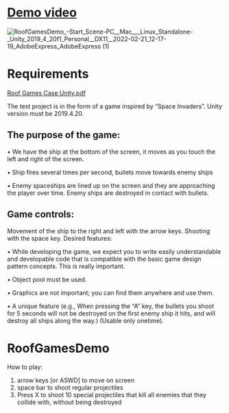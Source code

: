 # [Demo video](https://www.youtube.com/shorts/TU6JHC16v7c)

![RoofGamesDemo_-_Start_Scene_-_PC__Mac___Linux_Standalone_-_Unity_2019_4_20f1_Personal__DX11__2022-02-21_12-17-19_AdobeExpress_AdobeExpress (1)](https://user-images.githubusercontent.com/60520606/200631638-19017ddb-d9eb-4742-a25d-278dab4802b1.gif)

# Requirements 

[Roof Games Case Unity.pdf](https://github.com/betty-gures/RoofGamesDemo/files/9963435/Roof.Games.Case.Unity.1.pdf)

The test project is in the form of a game inspired by “Space Invaders”. Unity version must be 2019.4.20.

## The purpose of the game:


• We have the ship at the bottom of the screen, it moves as you touch the left and right of the screen.

• Ship fires several times per second, bullets move towards enemy ships

• Enemy spaceships are lined up on the screen and they are approaching the player over time. Enemy
ships are destroyed in contact with bullets.


## Game controls:


Movement of the ship to the right and left with the arrow keys. Shooting with the space key.
Desired features:


• While developing the game, we expect you to write easily understandable and developable code that
is compatible with the basic game design pattern concepts. This is really important.

• Object pool must be used.

• Graphics are not important; you can find them anywhere and use them.

• A unique feature (e.g., When pressing the “A” key, the bullets you shoot for 5 seconds will not be
destroyed on the first enemy ship it hits, and will destroy all ships along the way.) (Usable only onetime).


# RoofGamesDemo

How to play:

1. arrow keys [or ASWD] to move on screen
2. space bar to shoot regular projectiles
3. Press X to shoot 10 special projectiles that kill all enemies that they collide with, without being destroyed

